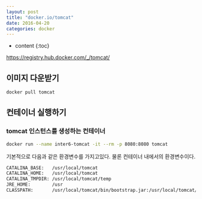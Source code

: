 ```yaml
---
layout: post
title: "docker.io/tomcat"
date: 2016-04-20
categories: docker
---
```


* content
{:toc}

https://registry.hub.docker.com/_/tomcat/


## 이미지 다운받기

```bash
docker pull tomcat
```


## 컨테이너 실행하기

### tomcat 인스턴스를 생성하는 컨테이너

```bash
docker run --name inter6-tomcat -it --rm -p 8080:8080 tomcat
```

기본적으로 다음과 같은 환경변수를 가지고있다. 물론 컨테이너 내에서의 환경변수이다.
```bash
CATALINA_BASE:   /usr/local/tomcat
CATALINA_HOME:   /usr/local/tomcat
CATALINA_TMPDIR: /usr/local/tomcat/temp
JRE_HOME:        /usr
CLASSPATH:       /usr/local/tomcat/bin/bootstrap.jar:/usr/local/tomcat/bin/tomcat-juli.jar
```